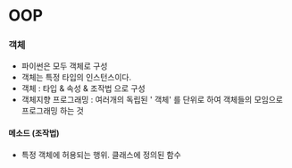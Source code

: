 # OOP

### 객체

- 파이썬은 모두 객체로 구성
- 객체는 특정 타입의 인스턴스이다.
- 객체  :  타입 & 속성 & 조작법 으로 구성
- 객체지향 프로그래밍 : 여러개의 독립된 ' 객체' 를 단위로 하여 객체들의 모임으로 프로그래밍 하는 것



#### 메소드 (조작법)

- 특정 객체에 허용되는 행위. 클래스에 정의된 함수



